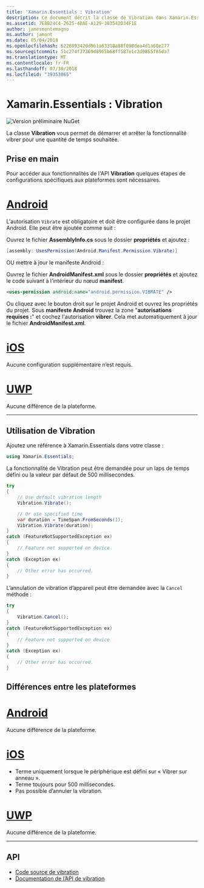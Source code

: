 ```yaml
---
title: 'Xamarin.Essentials : Vibration'
description: Ce document décrit la classe de Vibration dans Xamarin.Essentials, ce qui vous permet de démarrer et arrêter la fonctionnalité vibrer pour une quantité de temps souhaitée.
ms.assetid: 7E8B24C4-2625-4DAE-A129-383542D34F1E
author: jamesmontemagno
ms.author: jamont
ms.date: 05/04/2018
ms.openlocfilehash: 622689342dd961a63318a88f098dea4d1a60e277
ms.sourcegitcommit: 51c274f37369d8965b68ff587e1c2d9865f85da7
ms.translationtype: MT
ms.contentlocale: fr-FR
ms.lasthandoff: 07/30/2018
ms.locfileid: "39353865"
---
```

# <a name="xamarinessentials-vibration"></a>Xamarin.Essentials : Vibration

![Version préliminaire NuGet](~/media/shared/pre-release.png)

La classe **Vibration** vous permet de démarrer et arrêter la fonctionnalité vibrer pour une quantité de temps souhaitée.

## <a name="getting-started"></a>Prise en main

Pour accéder aux fonctionnalités de l'API **Vibration** quelques étapes de configurations spécifiques aux plateformes sont nécessaires.

# <a name="androidtabandroid"></a>[Android](#tab/android)

L'autorisation `Vibrate` est obligatoire et doit être configurée dans le projet Android. Elle peut être ajoutée comme suit :

Ouvrez le fichier **AssemblyInfo.cs** sous le dossier **propriétés** et ajoutez :

```csharp
[assembly: UsesPermission(Android.Manifest.Permission.Vibrate)]
```

OU mettre à jour le manifeste Android :

Ouvrez le fichier **AndroidManifest.xml** sous le dossier **propriétés** et ajoutez le code suivant à l’intérieur du nœud **manifest**.

```xml
<uses-permission android:name="android.permission.VIBRATE" />
```

Ou cliquez avec le bouton droit sur le projet Android et ouvrez les propriétés du projet. Sous **manifeste Android** trouvez la zone "**autorisations requises :**" et cochez l'autorisation **vibrer**. Cela met automatiquement à jour le fichier **AndroidManifest.xml**.

# <a name="iostabios"></a>[iOS](#tab/ios)

Aucune configuration supplémentaire n’est requis.

# <a name="uwptabuwp"></a>[UWP](#tab/uwp)

Aucune différence de la plateforme.

-----

## <a name="using-vibration"></a>Utilisation de **Vibration**

Ajoutez une référence à Xamarin.Essentials dans votre classe :

```csharp
using Xamarin.Essentials;
```

La fonctionnalité de Vibration peut être demandée pour un laps de temps défini ou la valeur par défaut de 500 millisecondes.

```csharp
try
{
    // Use default vibration length
    Vibration.Vibrate();

    // Or use specified time
    var duration = TimeSpan.FromSeconds(1);
    Vibration.Vibrate(duration);
}
catch (FeatureNotSupportedException ex)
{
    // Feature not supported on device
}
catch (Exception ex)
{
    // Other error has occurred.
}
```

L’annulation de vibration d’appareil peut être demandée avec la `Cancel` méthode :

```csharp
try
{
    Vibration.Cancel();
}
catch (FeatureNotSupportedException ex)
{
    // Feature not supported on device
}
catch (Exception ex)
{
    // Other error has occurred.
}
```

## <a name="platform-differences"></a>Différences entre les plateformes

# <a name="androidtabandroid"></a>[Android](#tab/android)

Aucune différence de la plateforme.

# <a name="iostabios"></a>[iOS](#tab/ios)

* Terme uniquement lorsque le périphérique est défini sur « Vibrer sur anneau ».
* Terme toujours pour 500 millisecondes.
* Pas possible d’annuler la vibration.

# <a name="uwptabuwp"></a>[UWP](#tab/uwp)

Aucune différence de la plateforme.

-----

## <a name="api"></a>API

- [Code source de vibration](https://github.com/xamarin/Essentials/tree/master/Xamarin.Essentials/Vibration)
- [Documentation de l’API de vibration](xref:Xamarin.Essentials.Vibration)
